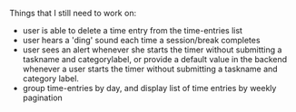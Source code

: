 Things that I still need to work on:
- user is able to delete a time entry from the time-entries list
- user hears a 'ding' sound each time a session/break completes
- user sees an alert whenever she starts the timer without submitting a taskname and categorylabel, or provide a default value in the backend whenever a user starts the timer without submitting a taskname and category label.
- group time-entries by day, and display list of time entries by weekly pagination